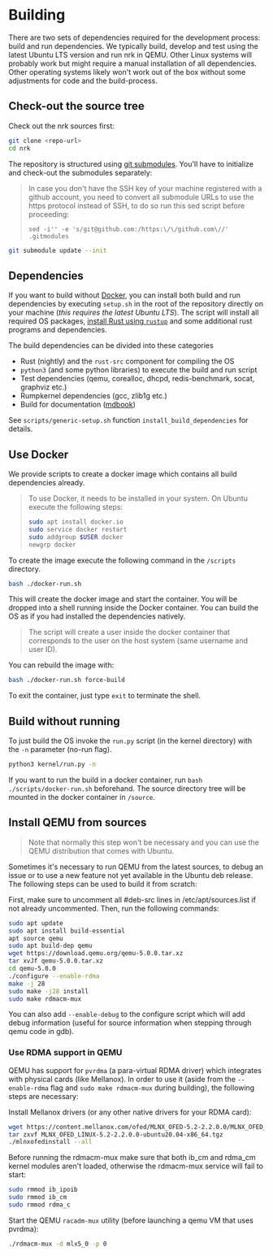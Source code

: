 # Building

There are two sets of dependencies required for the development process: build
and run dependencies. We typically build, develop and test using the latest
Ubuntu LTS version and run nrk in QEMU. Other Linux systems will probably work
but might require a manual installation of all dependencies. Other operating
systems likely won't work out of the box without some adjustments for code and
the build-process.

## Check-out the source tree

Check out the nrk sources first:

```bash
git clone <repo-url>
cd nrk
```

The repository is structured using [git
submodules](https://git-scm.com/book/en/v2/Git-Tools-Submodules). You'll have to
initialize and check-out the submodules separately:

> In case you don't have the SSH key of your machine registered with a github
> account, you need to convert all submodule URLs to use the https protocol
> instead of SSH, to do so run this sed script before proceeding:
>
> `sed -i'' -e 's/git@github.com:/https:\/\/github.com\//' .gitmodules`

```bash
git submodule update --init
```

## Dependencies

If you want to build without [Docker](./Building.html#use-docker), you
can install both build and run dependencies by executing `setup.sh` in the root
of the repository directly on your machine (*this requires the latest Ubuntu
LTS*). The script will install all required OS packages, [install Rust using
`rustup`](https://rustup.rs/) and some additional rust programs and
dependencies.

The build dependencies can be divided into these categories

* Rust (nightly) and the `rust-src` component for compiling the OS
* `python3` (and some python libraries) to execute the build and run script
* Test dependencies (qemu, corealloc, dhcpd, redis-benchmark, socat, graphviz
  etc.)
* Rumpkernel dependencies (gcc, zlib1g etc.)
* Build for documentation ([mdbook](https://github.com/rust-lang/mdBook))

See `scripts/generic-setup.sh` function `install_build_dependencies` for
details.

## Use Docker

We provide scripts to create a docker image which contains all build
dependencies already.

> To use Docker, it needs to be installed in your system. On Ubuntu execute
> the following steps:
>
> ```bash
> sudo apt install docker.io
> sudo service docker restart
> sudo addgroup $USER docker
> newgrp docker
> ```

To create the image execute the following command in the `/scripts` directory.

```bash
bash ./docker-run.sh
```

This will create the docker image and start the container. You will be dropped
into a shell running inside the Docker container. You can build the OS as if you
had installed the dependencies natively.

> The script will create a user inside the docker container that corresponds to the user on
> the host system (same username and user ID).

You can rebuild the image with:

```bash
bash ./docker-run.sh force-build
```

To exit the container, just type `exit` to terminate the shell.

## Build without running

To just build the OS invoke the `run.py` script (in the kernel directory) with
the `-n` parameter (no-run flag).

```bash
python3 kernel/run.py -n
```

If you want to run the build in a docker container, run `bash
./scripts/docker-run.sh` beforehand. The source directory tree will be mounted
in the docker container in `/source`.

## Install QEMU from sources

> Note that normally this step won't be necessary and you can use the QEMU
> distribution that comes with Ubuntu.

Sometimes it's necessary to run QEMU from the latest sources, to debug an issue
or to use a new feature not yet available in the Ubuntu deb release. The
following steps can be used to build it from scratch:

First, make sure to uncomment all #deb-src lines in /etc/apt/sources.list if not
already uncommented. Then, run the following commands:

```bash
sudo apt update
sudo apt install build-essential
apt source qemu
sudo apt build-dep qemu
wget https://download.qemu.org/qemu-5.0.0.tar.xz
tar xvJf qemu-5.0.0.tar.xz
cd qemu-5.0.0
./configure --enable-rdma
make -j 28
sudo make -j28 install
sudo make rdmacm-mux
```

You can also add `--enable-debug` to the configure script which will add debug
information (useful for source information when stepping through qemu code in
gdb).

### Use RDMA support in QEMU

QEMU has support for `pvrdma` (a para-virtual RDMA driver) which integrates with
physical cards (like Mellanox). In order to use it (aside from the
`--enable-rdma` flag and `sudo make rdmacm-mux` during building), the following
steps are necessary:

Install Mellanox drivers (or any other native drivers for your RDMA card):

```bash
wget https://content.mellanox.com/ofed/MLNX_OFED-5.2-2.2.0.0/MLNX_OFED_LINUX-5.2-2.2.0.0-ubuntu20.04-x86_64.tgz
tar zxvf MLNX_OFED_LINUX-5.2-2.2.0.0-ubuntu20.04-x86_64.tgz
./mlnxofedinstall --all
```

Before running the rdmacm-mux make sure that both ib_cm and rdma_cm kernel
modules aren't loaded, otherwise the rdmacm-mux service will fail to start:

```bash
sudo rmmod ib_ipoib
sudo rmmod ib_cm
sudo rmmod rdma_c
```

Start the QEMU `racadm-mux` utility (before launching a qemu VM that uses
pvrdma):

```bash
./rdmacm-mux -d mlx5_0 -p 0
```
